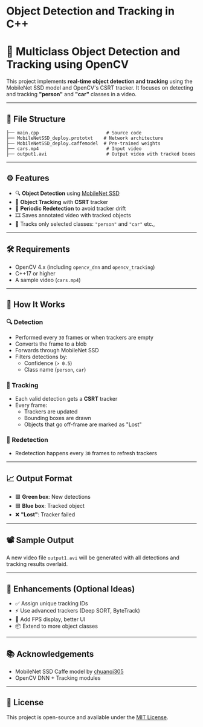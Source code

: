 # Object Detection and Tracking in C++

# 🧠 Multiclass Object Detection and Tracking using OpenCV

This project implements **real-time object detection and tracking** using the MobileNet SSD model and OpenCV's CSRT tracker. It focuses on detecting and tracking **"person"** and **"car"** classes in a video.

---

## 📂 File Structure

```plaintext
├── main.cpp                         # Source code
├── MobileNetSSD_deploy.prototxt    # Network architecture
├── MobileNetSSD_deploy.caffemodel  # Pre-trained weights
├── cars.mp4                         # Input video
├── output1.avi                      # Output video with tracked boxes
```

---

## ⚙️ Features

- 🔍 **Object Detection** using [MobileNet SSD](https://github.com/chuanqi305/MobileNet-SSD)
- 🎯 **Object Tracking** with **CSRT** tracker
- 🔁 **Periodic Redetection** to avoid tracker drift
- 🎞️ Saves annotated video with tracked objects
- 👤 Tracks only selected classes: `"person"` and `"car"` etc.,

---

## 🛠️ Requirements

- OpenCV 4.x (including `opencv_dnn` and `opencv_tracking`)
- C++17 or higher
- A sample video (`cars.mp4`)

---

## 🚀 How It Works

### 🔍 Detection
- Performed every `30` frames or when trackers are empty
- Converts the frame to a blob
- Forwards through MobileNet SSD
- Filters detections by:
  - Confidence (`> 0.5`)
  - Class name (`person`, `car`)

### 🎯 Tracking
- Each valid detection gets a **CSRT** tracker
- Every frame:
  - Trackers are updated
  - Bounding boxes are drawn
  - Objects that go off-frame are marked as "Lost"

### 🧠 Redetection
- Redetection happens every `30` frames to refresh trackers

---

## 📈 Output Format

- 🟩 **Green box**: New detections
- 🟦 **Blue box**: Tracked object
- ❌ **"Lost"**: Tracker failed

---

## 📽️ Sample Output

A new video file `output1.avi` will be generated with all detections and tracking results overlaid.

---

## 🔧 Enhancements (Optional Ideas)

- ✅ Assign unique tracking IDs
- ⚡ Use advanced trackers (Deep SORT, ByteTrack)
- 🎨 Add FPS display, better UI
- 📦 Extend to more object classes

---

## 📚 Acknowledgements

- MobileNet SSD Caffe model by [chuanqi305](https://github.com/chuanqi305/MobileNet-SSD)
- OpenCV DNN + Tracking modules

---

## 🧾 License

This project is open-source and available under the [MIT License](LICENSE).
